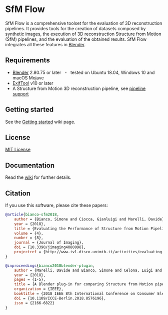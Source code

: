 
# SfM Flow

SfM Flow is a comprehensive toolset for the evaluation of 3D reconstruction pipelines. It provides tools for the creation of datasets composed by synthetic images, the execution of 3D reconstruction Structure from Motion (SfM) pipelines, and the evaluation of the obtained results. SfM Flow integrates all these features in [Blender](https://www.blender.org).

## Requirements

- [Blender](https://www.blender.org/download/releases/) 2.80.75 or later &nbsp; - &nbsp; tested on Ubuntu 18.04, Windows 10 and macOS Mojave
- [ExifTool](https://exiftool.org/) v10 or later
- A Structure from Motion 3D reconstruction pipeline, see [pipeline support](https://github.com/davidemarelli/sfm_flow/wiki/Reconstruction-pipelines)

## Getting started

See the [Getting started](https://github.com/davidemarelli/sfm_flow/wiki/Getting-started) wiki page.

## License

[MIT License](LICENSE)

## Documentation

Read the [wiki](https://github.com/davidemarelli/sfm_flow/wiki) for further details.

## Citation

If you use this software, please cite these papers:

```BibTeX
@article{bianco-sfm2018,
    author = {Bianco, Simone and Ciocca, Gianluigi and Marelli, Davide},
    year = {2018},
    title = {Evaluating the Performance of Structure from Motion Pipelines},
    volume = {4},
    number = {8},
    journal = {Journal of Imaging},
    doi = {10.3390/jimaging4080098},
    projectref = {http://www.ivl.disco.unimib.it/activities/evaluating-the-performance-of-structure-from-motion-pipelines/}
}
```

```BibTeX
@inproceedings{bianco2018blender-plugin,
    author = {Marelli, Davide and Bianco, Simone and Celona, Luigi and Ciocca, Gianluigi},
    year = {2018},
    pages = {1-5},
    title = {A Blender plug-in for comparing Structure from Motion pipelines},
    organization = {IEEE},
    booktitle = {2018 IEEE 8th International Conference on Consumer Electronics - Berlin (ICCE-Berlin)},
    doi = {10.1109/ICCE-Berlin.2018.8576196},
    issn = {2166-6822}
}
```
